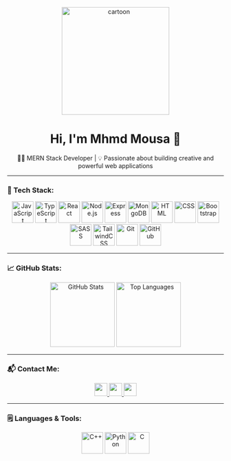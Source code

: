 <div align="center">
  <img src="https://www.pngitem.com/pimgs/m/521-5211656_cute-cartoon-characters-boy-hd-png-download.png" style="max-width: 100%;height: 250px;" alt="cartoon" />
</div>

<h1 align="center">Hi, I'm Mhmd Mousa 👋</h1>

<p align="center">
  👨‍💻 MERN Stack Developer | 💡 Passionate about building creative and powerful web applications
</p>

---

### 🧠 Tech Stack:

<div align="center">
  <img src="https://cdn.jsdelivr.net/gh/devicons/devicon/icons/javascript/javascript-original.svg" style="max-width: 100%;height: 50px;" alt="JavaScript" />
  <img src="https://cdn.jsdelivr.net/gh/devicons/devicon/icons/typescript/typescript-original.svg" style="max-width: 100%;height: 50px;" alt="TypeScript" />
  <img src="https://cdn.jsdelivr.net/gh/devicons/devicon/icons/react/react-original.svg" style="max-width: 100%;height: 50px;" alt="React" />
  <img src="https://cdn.jsdelivr.net/gh/devicons/devicon/icons/nodejs/nodejs-original.svg" style="max-width: 100%;height: 50px;" alt="Node.js" />
  <img src="https://cdn.jsdelivr.net/gh/devicons/devicon/icons/express/express-original.svg" style="max-width: 100%;height: 50px;" alt="Express" />
  <img src="https://cdn.jsdelivr.net/gh/devicons/devicon/icons/mongodb/mongodb-original.svg" style="max-width: 100%;height: 50px;" alt="MongoDB" />
  <img src="https://cdn.jsdelivr.net/gh/devicons/devicon/icons/html5/html5-original.svg" style="max-width: 100%;height: 50px;" alt="HTML" />
  <img src="https://cdn.jsdelivr.net/gh/devicons/devicon/icons/css3/css3-original.svg" style="max-width: 100%;height: 50px;" alt="CSS" />
  <img src="https://cdn.jsdelivr.net/gh/devicons/devicon/icons/bootstrap/bootstrap-original.svg" style="max-width: 100%;height: 50px;" alt="Bootstrap" />
  <img src="https://cdn.jsdelivr.net/gh/devicons/devicon/icons/sass/sass-original.svg" style="max-width: 100%;height: 50px;" alt="SASS" />
  <img src="https://cdn.jsdelivr.net/gh/devicons/devicon/icons/tailwindcss/tailwindcss-original-wordmark.svg" style="max-width: 100%;height: 50px;" alt="TailwindCSS" />
  <img src="https://cdn.jsdelivr.net/gh/devicons/devicon/icons/git/git-original.svg" style="max-width: 100%;height: 50px;" alt="Git" />
  <img src="https://cdn.jsdelivr.net/gh/devicons/devicon/icons/github/github-original.svg" style="max-width: 100%;height: 50px;" alt="GitHub" />
</div>

---

### 📈 GitHub Stats:

<div align="center">
  <img src="https://github-readme-stats.vercel.app/api?username=mhmdhalim&show_icons=true&theme=dracula&hide_border=false&count_private=true" style="max-width: 100%;height: 150px;" alt="GitHub Stats" />
  <img src="https://github-readme-stats.vercel.app/api/top-langs/?username=mhmdhalim&layout=compact&theme=dracula&hide_border=false" style="max-width: 100%;height: 150px;" alt="Top Languages" />
</div>

---

### 📬 Contact Me:

<div align="center">
  <a href="mailto:your-email@gmail.com">
    <img src="https://img.shields.io/badge/Gmail-D14836?style=for-the-badge&logo=gmail&logoColor=white"style="max-width: 100%;height: 30px;" />
  </a>
  <a href="https://www.linkedin.com/in/yourprofile/">
    <img src="https://img.shields.io/badge/LinkedIn-0077B5?style=for-the-badge&logo=linkedin&logoColor=white" style="max-width: 100%;height: 30px;" />
  </a>
  <a href="https://discord.com/users/yourdiscordid">
    <img src="https://img.shields.io/badge/Discord-7289DA?style=for-the-badge&logo=discord&logoColor=white" style="max-width: 100%;height: 30px;" />
  </a>
</div>

---

### 🗒️ Languages & Tools:

<div align="center">
  <img src="https://cdn.jsdelivr.net/gh/devicons/devicon/icons/cplusplus/cplusplus-original.svg" style="max-width: 100%;height: 50px;" alt="C++" />
  <img src="https://cdn.jsdelivr.net/gh/devicons/devicon/icons/python/python-original.svg" style="max-width: 100%;height: 50px;" alt="Python" />
  <img src="https://cdn.jsdelivr.net/gh/devicons/devicon/icons/c/c-original.svg"style="max-width: 100%;height: 50px;" alt="C" />
</div>
